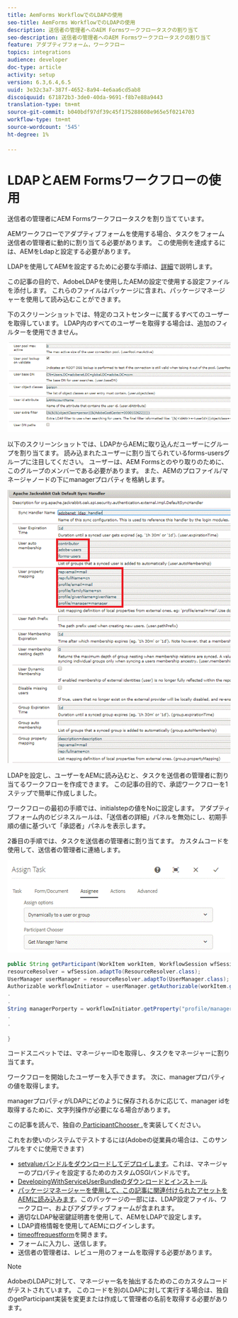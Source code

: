 ```yaml
---
title: AemForms WorkflowでのLDAPの使用
seo-title: AemForms WorkflowでのLDAPの使用
description: 送信者の管理者へのAEM Formsワークフロータスクの割り当て
seo-description: 送信者の管理者へのAEM Formsワークフロータスクの割り当て
feature: アダプティブフォーム，ワークフロー
topics: integrations
audience: developer
doc-type: article
activity: setup
version: 6.3,6.4,6.5
uuid: 3e32c3a7-387f-4652-8a94-4e6aa6cd5ab8
discoiquuid: 671872b3-3de0-40da-9691-f8b7e88a9443
translation-type: tm+mt
source-git-commit: b040bdf97df39c45f175288608e965e5f0214703
workflow-type: tm+mt
source-wordcount: '545'
ht-degree: 1%

---
```



# LDAPとAEM Formsワークフローの使用

送信者の管理者にAEM Formsワークフロータスクを割り当てています。

AEMワークフローでアダプティブフォームを使用する場合、タスクをフォーム送信者の管理者に動的に割り当てる必要があります。 この使用例を達成するには、AEMをLdapと設定する必要があります。

LDAPを使用してAEMを設定するために必要な手順は、[詳細](https://helpx.adobe.com/experience-manager/6-5/sites/administering/using/ldap-config.html)で説明します。

この記事の目的で、AdobeLDAPを使用したAEMの設定で使用する設定ファイルを添付します。 これらのファイルはパッケージに含まれ、パッケージマネージャーを使用して読み込むことができます。

下のスクリーンショットでは、特定のコストセンターに属するすべてのユーザーを取得しています。 LDAP内のすべてのユーザーを取得する場合は、追加のフィルターを使用できません。

![LDAP の設定](assets/costcenterldap.gif)

以下のスクリーンショットでは、LDAPからAEMに取り込んだユーザーにグループを割り当てます。 読み込まれたユーザーに割り当てられているforms-usersグループに注目してください。 ユーザーは、AEM Formsとのやり取りのために、このグループのメンバーである必要があります。 また、AEMのプロファイル/マネージャノードの下にmanagerプロパティを格納します。

![シンチャンドラー](assets/synchandler.gif)

LDAPを設定し、ユーザーをAEMに読み込むと、タスクを送信者の管理者に割り当てるワークフローを作成できます。 この記事の目的で、承認ワークフローを1ステップで簡単に作成しました。

ワークフローの最初の手順では、initialstepの値をNoに設定します。 アダプティブフォーム内のビジネスルールは、「送信者の詳細」パネルを無効にし、初期手順の値に基づいて「承認者」パネルを表示します。

2番目の手順では、タスクを送信者の管理者に割り当てます。 カスタムコードを使用して、送信者の管理者に連絡します。

![Assign Task](assets/assigntask.gif)

```java
public String getParticipant(WorkItem workItem, WorkflowSession wfSession, MetaDataMap arg2) throws WorkflowException{
resourceResolver = wfSession.adaptTo(ResourceResolver.class);
UserManager userManager = resourceResolver.adaptTo(UserManager.class);
Authorizable workflowInitiator = userManager.getAuthorizable(workItem.getWorkflow().getInitiator());
.
.
String managerPorperty = workflowInitiator.getProperty("profile/manager")[0].getString();
.
.

}
```

コードスニペットでは、マネージャーIDを取得し、タスクをマネージャーに割り当てます。

ワークフローを開始したユーザーを入手できます。 次に、managerプロパティの値を取得します。

managerプロパティがLDAPにどのように保存されるかに応じて、manager idを取得するために、文字列操作が必要になる場合があります。

この記事を読んで、独自の[ ParticipantChooser .](https://helpx.adobe.com/jp/experience-manager/using/dynamic-steps.html)を実装してください。

これをお使いのシステムでテストするには(Adobeの従業員の場合は、このサンプルをすぐに使用できます)

* [setvalueバンドルをダウンロードしてデプロイします](/help/forms/assets/common-osgi-bundles/SetValueApp.core-1.0-SNAPSHOT.jar)。これは、マネージャーのプロパティを設定するためのカスタムOSGIバンドルです。
* [DevelopingWithServiceUserBundleのダウンロードとインストール](/help/forms/assets/common-osgi-bundles/DevelopingWithServiceUser.jar)
* [パッケージマネージャーを使用して、この記事に関連付けられたアセットをAEMに読み込みます](assets/aem-forms-ldap.zip)。このパッケージの一部には、LDAP設定ファイル、ワークフロー、およびアダプティブフォームが含まれます。
* 適切なLDAP秘密鍵証明書を使用して、AEMをLDAPで設定します。
* LDAP資格情報を使用してAEMにログインします。
* [timeoffrequestform](http://localhost:4502/content/dam/formsanddocuments/helpx/timeoffrequestform/jcr:content?wcmmode=disabled)を開きます。
* フォームに入力し、送信します。
* 送信者の管理者は、レビュー用のフォームを取得する必要があります。

>[!NOTE]
>
>AdobeのLDAPに対して、マネージャー名を抽出するためのこのカスタムコードがテストされています。 このコードを別のLDAPに対して実行する場合は、独自のgetParticipant実装を変更または作成して管理者の名前を取得する必要があります。
